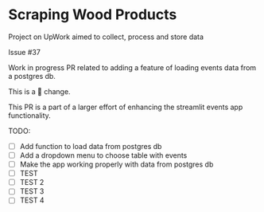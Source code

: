 # Scraping Wood Products

Project on UpWork aimed to collect, process and store data


Issue #37

Work in progress PR related to adding a feature of loading events data from a postgres db.

This is a 🐁 change.

This PR is a part of a larger effort of enhancing the streamlit events app functionality.

TODO:
- [ ] Add function to load data from postgres db
- [ ] Add a dropdown menu to choose table with events
- [ ] Make the app working properly with data from postgres db
- [ ] TEST
- [ ] TEST 2
- [ ] TEST 3
- [ ] TEST 4
